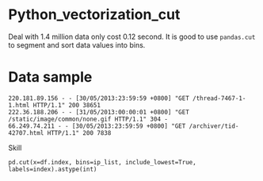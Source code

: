 # Python_vectorization_cut
Deal with 1.4 million data only cost 0.12 second. It is good to use `pandas.cut` to segment and sort data values into bins.

# Data sample
~~~
220.181.89.156 - - [30/05/2013:23:59:59 +0800] "GET /thread-7467-1-1.html HTTP/1.1" 200 38651
222.36.188.206 - - [31/05/2013:00:00:01 +0800] "GET /static/image/common/none.gif HTTP/1.1" 304 -
66.249.74.211 - - [30/05/2013:23:59:59 +0800] "GET /archiver/tid-42707.html HTTP/1.1" 200 7838
~~~

Skill
~~~
pd.cut(x=df.index, bins=ip_list, include_lowest=True, labels=index).astype(int)
~~~
